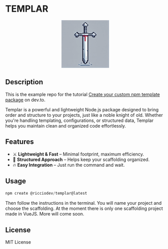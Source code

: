 # TEMPLAR

<p align="center">
  <img src="https://github.com/DonnieRich/templar/raw/main/images/logo.webp" alt="Templar Logo" width="150">
</p>

## Description
This is the example repo for the tutorial [Create your custom npm template package](#) on dev.to.

Templar is a powerful and lightweight Node.js package designed to bring order and structure to your projects, just like a noble knight of old. Whether you're handling templating, configurations, or structured data, Templar helps you maintain clean and organized code effortlessly.

## Features
- ⚔️ **Lightweight & Fast** – Minimal footprint, maximum efficiency.
- 🏰 **Structured Approach** – Helps keep your scaffolding organized.
- 🔥 **Easy Integration** – Just run the command and wait.


## Usage
```js
npm create @ricciodev/templar@latest
```
Then follow the instructions in the terminal. You will name your project and choose the scaffolding.
At the moment there is only one scaffolding project made in VueJS. More will come soon.

## License
MIT License